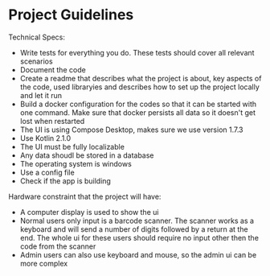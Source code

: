 # Project Guidelines

Technical Specs:
* Write tests for everything you do. These tests should cover all relevant scenarios
* Document the code
* Create a readme that describes what the project is about, key aspects of the code, used libraryies and describes how to set up the project locally and let it run
* Build a docker configuration for the codes so that it can be started with one command. Make sure that docker persists all data so it doesn't get lost when restarted
* The UI is using Compose Desktop, makes sure we use version 1.7.3
* Use Kotlin 2.1.0
* The UI must be fully localizable
* Any data shoudl be stored in a database
* The operating system is windows
* Use a config file
* Check if the app is building

Hardware constraint that the project will have:
* A computer display is used to show the ui
* Normal users only input is a barcode scanner. The scanner works as a keyboard and will send a number of digits followed by a return at the end. The whole ui for these users should require no input other then the code from the scanner
* Admin users can also use keyboard and mouse, so the admin ui can be more complex

